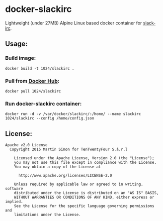 # docker-slackirc

Lightweight (under 27MB) Alpine Linux based docker container for [slack-irc](https://github.com/ekmartin/slack-irc).

## Usage:

### Build image:

```
docker build -t 1024/slackirc .
```

### Pull from [Docker Hub](https://registry.hub.docker.com/u/1024/slackirc/):

```
docker pull 1024/slackirc
```

### Run docker-slackirc container:

```
docker run -d -v /var/docker/slackirc/:/home/ --name slackirc 1024/slackirc --config /home/config.json
```

## License:

```
Apache v2.0 License
  Copyright 2015 Martin Simon for TenTwentyFour S.à.r.l

	Licensed under the Apache License, Version 2.0 (the "License");
	you may not use this file except in compliance with the License.
	You may obtain a copy of the License at

	  http://www.apache.org/licenses/LICENSE-2.0

	Unless required by applicable law or agreed to in writing, software
	distributed under the License is distributed on an "AS IS" BASIS,
	WITHOUT WARRANTIES OR CONDITIONS OF ANY KIND, either express or implied.
	See the License for the specific language governing permissions and
	limitations under the License.
```
